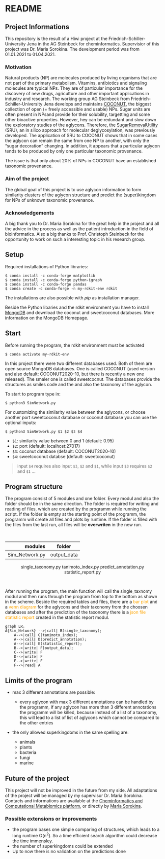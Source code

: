 # README


## Project Informations

This repository is the result of a Hiwi project at the Friedrich-Schiller-University Jena
in the AG Steinbeck for cheminformatics. Supervisior of this project was Dr. Maria
Sorokina. The development period was from 01.01.2021 to 01.04.2021.

### Motivation

Natural products (NP) are molecules produced by living organisms that are not part of the primary metabolism. Vitamins, antibiotics and signaling molecules are typical NPs. They are of particular importance for the discovery of new drugs, agriculture and other important applications in industry and research. The working group AG Steinbeck from Friedrich-Schiller-University Jena develops and maintains [COCONUT](https://coconut.naturalproducts.net/ ), the biggest collection of open (= freely accessible and usable) NPs. Sugar units are often present in NPsand provide for their solubility, targetting and some other bioactive properties. However, hey can be redundant and slow down the exploratory studies of the aglycons. Therefore, the [SugarRemovalUtility](https://sugar.naturalproducts.net/) (SRU), an in silico approach for molecular deglycosylation, was previously developed. 
The application of SRU to COCONUT shows that in some cases the aglycon can remain the same from one NP to another, with only the “sugar decoration” changing. In addition, it appears that a particular aglycon tends to be produced by only one particular taxonomic provenance.

The issue is that only about 20% of NPs in COCONUT have an established taxonomic provenance. 


### Aim of the project

The global goal of this project is to use aglycon information to form similarity clusters of the aglycon structure and predict the (super)kingdom for NPs of unknown taxonomic provenance.

### Acknowledgements

A big thank you to Dr. Maria Sorokina for the great help in the project and all the advice in
the process as well as the patient introduction in the field of bioinformatics. Also a big
thanks to Prof. Christoph Steinbeck for the opportunity to work on such a interesting topic
in his research group.

## Setup
Required installations of Python libraries:

```
$ conda install -c conda-forge matplotlib
$ conda install -c conda-forge python-igraph
$ conda install -c conda-forge pandas
$ conda create -c conda-forge -n my-rdkit-env rdkit
```

The installations are also possible with *pip* as installation manager.

Beside the Python libaries and the rdkit environment you have to install [MongoDB](https://www.mongodb.com/try/download/community) and download the coconut and sweetcoconut databases. More information on the MongoDB Homepage.

## Start

Before running the program, the rdkit environment must be activated

```
$ conda activate my-rdkit-env
```
In this project there were two different databases used. Both of them are open source
MongoDB databases.
One is called COCONUT (used version and also default: COCONUT2020-10, but there is 
recently a new one released). The smaler one is called sweetcocnut.
The databases provide the structures as smiles code and the and also the taxonomy of the 
aglycon.

To start to program type in:

```
$ python3 SimNetwork.py 
```


For customizing the similarity value between the aglycons, or choose another port
sweetcoconut database or coconut database you can use the optional inputs:

```
$ python3 SimNetwork.py $1 $2 $3 $4
```
- `$1`: similarity value between 0 and 1 (default: 0.95)
- `$2`: port (default: localhost:27017)
- `$3`: coconut database (default: COCONUT2020-10)
- `$4`: sweetcoconut databse (default: sweetcoconut)

> input `$4` requires also input `$3`, `$2` and `$1`, while input `$3` requires `$2` and `$1` ...




## Program structure

The program consist of 5 modules and one folder. Every modul and also the folder should be in the same direction. The folder is required for writing and reading of files, which are created by the programm while running the script. If the folder is empty at the starting point of the programm, the programm will create all files and plots by runtime.
If the folder is filled with the files from the last run, all files will be **overwriten** in the new run.

<p>&nbsp;</p>
<center>

modules | folder |
---------:|:---------:|
Sim_Network.py|output_data|
single_taxonomy.py
tanimoto_index.py
predict_annotation.py
statistic_report.py

</center>
<p>&nbsp;</p>

After running the program, the main function will call the single_taxnomy modul and then runs through the program from top to the bottom as shown in the scheme. Beside the required tables and files, there are a <span style="color:orange">bar plot</span> and a <span style="color:orange">venn diagram</span> for the aglycons and their taxonomy from the choosen databases and after the prediction of the taxonomy there is a <span style="color:orange">json file statistic report</span> created in the statistic report modul.
```mermaid
graph LR;
A{Sim_Network} -->|call| B(single_taxonomy);
    A-->|call| C(tanimoto_index);
    A-->|call| D(predict_annotation);
    A-->|call| E(statistic_report);
    B-->|write| F[output_data];
    C-->|write| F
    D-->|write| F
    E-->|write| F
    F-->|read| A
```

## Limits of the program

- max 3 different annotations are possible:
    - every aglycon with max 3 different annotations can be handled by the programm,
    if any aglycon has more than 3 different annotations the programm will be killed, 
    because instead of a list of a taxonomy, this will lead to a list of list of aglycons
    which cannot be compared to the other entries

- the only allowed superkingdoms in the same spelling are:
    - animals
    - plants
    - bacteria
    - fungi
    - marine


## Future of the project
This project will not be improved in the future from my side. All adaptations of the 
project will be managed by my supervisor Dr. Maria Sorokina.
Contacts and informations are available at the [Cheminformatics and Computational Metablomics
platform](https://cheminf.uni-jena.de), or directly by 
[Maria Sorokina](https://cheminf.uni-jena.de/members/maria-sorokina/).

### Possible extensions or improvements
- the program bases one simple comparing of structures, which leads to a long runtime
O(n<sup>2</sup>). So a time efficient search algorithm could decrease the time immensley.
- the number of superkingdoms could be extended
- Up to now there is no validation on the predictions done




